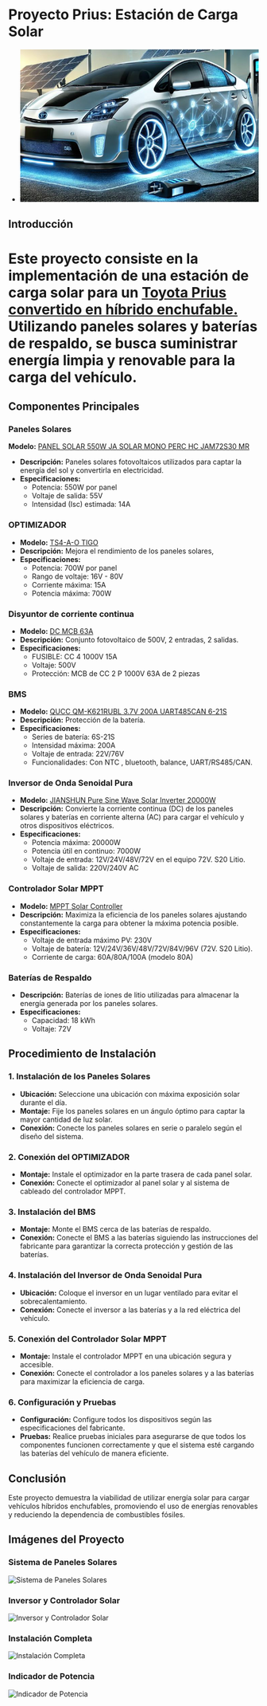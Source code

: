 # Proyecto Prius: Estación de Carga Solar

- ![Toyota Prius Gen 2 Plug-in Solar](https://github.com/Lorevalles/Cargador_Solar/blob/main/Cargando.JPG)

## Introducción
# Este proyecto consiste en la implementación de una estación de carga solar para un [Toyota Prius convertido en híbrido enchufable.](https://github.com/Lorevalles/Proyecto_Prius/blob/main/README.md)  Utilizando paneles solares y baterías de respaldo, se busca suministrar energía limpia y renovable para la carga del vehículo.

## Componentes Principales

### Paneles Solares
**Modelo:** [PANEL SOLAR 550W JA SOLAR MONO PERC HC JAM72S30 MR](https://www.obramat.es/panel-solar-465w-ja-solar-mono-perc-hc-25037434.html)
- **Descripción:** Paneles solares fotovoltaicos utilizados para captar la energía del sol y convertirla en electricidad.
- **Especificaciones:**
  - Potencia: 550W por panel
  - Voltaje de salida: 55V
  - Intensidad (Isc) estimada: 14A
    
### OPTIMIZADOR
- **Modelo:** [TS4-A-O TIGO](https://www.obramat.es/optimizador-ts4-a-o-tigo-10974712.html)
- **Descripción:** Mejora el rendimiento de los paneles solares, 
- **Especificaciones:**
  - Potencia: 700W por panel
  - Rango de voltaje: 16V - 80V
  - Corriente máxima: 15A
  - Potencia máxima: 700W

### Disyuntor de corriente continua
- **Modelo:** [DC MCB 63A](https://es.aliexpress.com/item/1005004593346679.html?spm=a2g0o.order_list.order_list_main.189.2631194dYLNt67&gatewayAdapt=glo2esp)
- **Descripción:** Conjunto fotovoltaico de 500V, 2 entradas, 2 salidas.
- **Especificaciones:**
  - FUSIBLE: CC 4 1000V 15A
  - Voltaje: 500V
  - Protección: MCB de CC 2 P 1000V 63A de 2 piezas

### BMS 
- **Modelo:** [QUCC QM-K621RUBL 3.7V 200A UART485CAN 6-21S](https://es.aliexpress.com/item/1005004981652594.html?spm=a2g0o.order_list.order_list_main.144.2631194dYLNt67&gatewayAdapt=glo2esp)
- **Descripción:** Protección de la batería.
- **Especificaciones:**
  - Series de batería: 6S-21S
  - Intensidad máxima: 200A
  - Voltaje de entrada: 22V/76V
  - Funcionalidades: Con NTC , bluetooth, balance, UART/RS485/CAN.
  
### Inversor de Onda Senoidal Pura
- **Modelo:** [JIANSHUN Pure Sine Wave Solar Inverter 20000W](https://amzn.eu/d/04rNMctd)
- **Descripción:** Convierte la corriente continua (DC) de los paneles solares y baterías en corriente alterna (AC) para cargar el vehículo y otros dispositivos eléctricos.
- **Especificaciones:**
  - Potencia máxima: 20000W
  - Potencia útil en continuo: 7000W
  - Voltaje de entrada: 12V/24V/48V/72V en el equipo 72V. S20 Litio.
  - Voltaje de salida: 220V/240V AC

### Controlador Solar MPPT
- **Modelo:** [MPPT Solar Controller](https://es.aliexpress.com/item/1005006140709151.html?spm=a2g0o.order_list.order_list_main.5.2631194dYLNt67&gatewayAdapt=glo2esp)
- **Descripción:** Maximiza la eficiencia de los paneles solares ajustando constantemente la carga para obtener la máxima potencia posible.
- **Especificaciones:**
  - Voltaje de entrada máximo PV: 230V
  - Voltaje de batería: 12V/24V/36V/48V/72V/84V/96V (72V. S20 Litio).
  - Corriente de carga: 60A/80A/100A (modelo 80A)

### Baterías de Respaldo
- **Descripción:** Baterías de iones de litio utilizadas para almacenar la energía generada por los paneles solares.
- **Especificaciones:**
  - Capacidad: 18 kWh
  - Voltaje: 72V

## Procedimiento de Instalación

### 1. Instalación de los Paneles Solares
- **Ubicación:** Seleccione una ubicación con máxima exposición solar durante el día.
- **Montaje:** Fije los paneles solares en un ángulo óptimo para captar la mayor cantidad de luz solar.
- **Conexión:** Conecte los paneles solares en serie o paralelo según el diseño del sistema.

### 2. Conexión del OPTIMIZADOR
- **Montaje:** Instale el optimizador en la parte trasera de cada panel solar.
- **Conexión:** Conecte el optimizador al panel solar y al sistema de cableado del controlador MPPT.

### 3. Instalación del BMS
- **Montaje:** Monte el BMS cerca de las baterías de respaldo.
- **Conexión:** Conecte el BMS a las baterías siguiendo las instrucciones del fabricante para garantizar la correcta protección y gestión de las baterías.

### 4. Instalación del Inversor de Onda Senoidal Pura
- **Ubicación:** Coloque el inversor en un lugar ventilado para evitar el sobrecalentamiento.
- **Conexión:** Conecte el inversor a las baterías y a la red eléctrica del vehículo.

### 5. Conexión del Controlador Solar MPPT
- **Montaje:** Instale el controlador MPPT en una ubicación segura y accesible.
- **Conexión:** Conecte el controlador a los paneles solares y a las baterías para maximizar la eficiencia de carga.

### 6. Configuración y Pruebas
- **Configuración:** Configure todos los dispositivos según las especificaciones del fabricante.
- **Pruebas:** Realice pruebas iniciales para asegurarse de que todos los componentes funcionen correctamente y que el sistema esté cargando las baterías del vehículo de manera eficiente.


## Conclusión
Este proyecto demuestra la viabilidad de utilizar energía solar para cargar vehículos híbridos enchufables, promoviendo el uso de energías renovables y reduciendo la dependencia de combustibles fósiles.

## Imágenes del Proyecto

### Sistema de Paneles Solares
![Sistema de Paneles Solares](ruta/a/la/imagen/IMG_1881.JPG)

### Inversor y Controlador Solar
![Inversor y Controlador Solar](ruta/a/la/imagen/IMG_2094.JPG)

### Instalación Completa
![Instalación Completa](ruta/a/la/imagen/IMG_1899.JPG)

### Indicador de Potencia
![Indicador de Potencia](ruta/a/la/imagen/IMG_2117.JPG)
